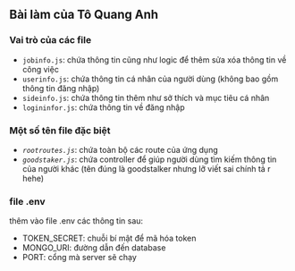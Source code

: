Bài làm của Tô Quang Anh
---
### Vai trò của các file 
- `jobinfo.js`: chứa thông tin cũng như logic để thêm sửa xóa thông tin về công việc
- `userinfo.js`: chứa thông tin cá nhân của người dùng (không bao gồm thông tin đăng nhập)
- `sideinfo.js`: chứa thông tin thêm như sở thích và mục tiêu cá nhân
- `logininfor.js`: chứa thông tin về đăng nhập
### Một số tên file đặc biệt
- *`rootroutes.js`*: chứa toàn bộ các route của ứng dụng
- *`goodstaker.js`*: chứa controller để giúp người dùng tìm kiếm thông tin của người khác (tên đúng là goodstalker nhưng lỡ viết sai chính tả r hehe)

### file .env

thêm vào file .env các thông tin sau:
- TOKEN_SECRET: chuỗi bí mật để mã hóa token
- MONGO_URI: đường dẫn đến database
- PORT: cổng mà server sẽ chạy